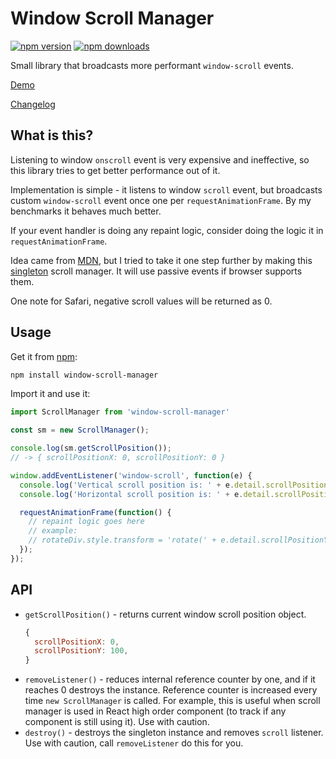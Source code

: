 # Window Scroll Manager

[![npm version](https://img.shields.io/npm/v/window-scroll-manager.svg?style=flat-square)](https://www.npmjs.com/package/window-scroll-manager)
[![npm downloads](https://img.shields.io/npm/dm/window-scroll-manager.svg?style=flat-square)](https://www.npmjs.com/package/window-scroll-manager)

Small library that broadcasts more performant `window-scroll` events.

[Demo](https://stanko.github.io/window-scroll-manager/)

[Changelog](CHANGELOG.md)

## What is this?

Listening to window `onscroll` event is very expensive and ineffective, so this library tries to get better performance out of it.

Implementation is simple - it listens to window `scroll` event, but broadcasts custom `window-scroll` event once one per `requestAnimationFrame`. By my benchmarks it behaves much better.

If your event handler is doing any repaint logic, consider doing the logic it in `requestAnimationFrame`.

Idea came from [MDN](https://developer.mozilla.org/en-US/docs/Web/Events/scroll#Example), but I tried to take it one step further by making this [singleton](https://en.wikipedia.org/wiki/Singleton_pattern) scroll manager. It will use passive events if browser supports them.

One note for Safari, negative scroll values will be returned as 0.

## Usage

Get it from [npm](https://www.npmjs.com/package/window-scroll-manager):

```sh
npm install window-scroll-manager
```

Import it and use it:

```js
import ScrollManager from 'window-scroll-manager'

const sm = new ScrollManager();

console.log(sm.getScrollPosition());
// -> { scrollPositionX: 0, scrollPositionY: 0 }

window.addEventListener('window-scroll', function(e) {
  console.log('Vertical scroll position is: ' + e.detail.scrollPositionY);
  console.log('Horizontal scroll position is: ' + e.detail.scrollPositionX);

  requestAnimationFrame(function() {
    // repaint logic goes here
    // example:
    // rotateDiv.style.transform = 'rotate(' + e.detail.scrollPositionY / 2 + 'deg)';
  });
});
```

## API

  * `getScrollPosition()` - returns current window scroll position object.
    ```js
    {
      scrollPositionX: 0,
      scrollPositionY: 100,
    }
    ```
  * `removeListener()` - reduces internal reference counter by one, and if it reaches 0 destroys the instance. Reference counter is increased every time `new ScrollManager` is called. For example, this is useful when scroll manager is used in React high order component (to track if any component is still using it). Use with caution.
  * `destroy()` - destroys the singleton instance and removes `scroll` listener. Use with caution, call `removeListener` do this for you.
